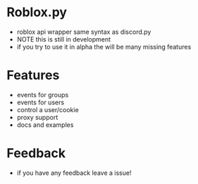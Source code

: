 # Roblox.py
- roblox api wrapper same syntax as discord.py 
- NOTE this is still in development
- if you try to use it in alpha the will be many missing features

# Features
- events for groups
- events for users
- control a user/cookie
- proxy support
- docs and examples

# Feedback
- if you have any feedback leave a issue!
